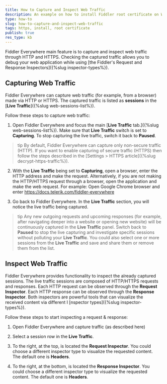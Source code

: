 ```yaml
---
title: How to Capture and Inspect Web Traffic
description: An example on how to install Fiddler root certificate on Windows
type: how-to
slug: how-to-capture-and-inspect-web-traffic
tags: https, install, root certificate
publish: true
res_type: kb
---
```


Fiddler Everywhere main feature is to capture and inspect web traffic through HTTP and HTTPS. Checking the captured traffic allows you to debug your web application while using [the Fiddler's Request and Response Inspectors]({%slug inspector-types%}).

## Capturing Web Traffic

Fiddler Everywhere can capture web traffic (for example, from a browser) made via HTTP or HTTPS. The captured traffic is listed as __sessions__ in the [__Live Traffic__]({%slug web-sessions-list%}).

Follow these steps to capture web traffic:

1. Open Fiddler Everywhere and focus the main [__Live Traffic__ tab.]({%slug web-sessions-list%}). Make sure that __Live Traffic__ switch is set to __Capturing__. To stop capturing the live traffic, switch it back to __Paused__.

>tip By default, Fiddler Everywhere can capture only non-secure traffic (HTTP). If you want to enable capturing of secure traffic (HTTPS) then follow the steps described in the [Settings > HTTPS article]({%slug decrypt-https-traffic%}).

2. With the __Live Traffic__ being set to __Capturing__, open a browser, enter the HTTP address and make the request. Alternatively, if you are not making the HTTP/HTTPS request through a browser, open the application and make the web request.
For example: Open Google Chrome browser and enter https://docs.telerik.com/fiddler-everywhere

3. Go back to Fiddler Everywhere. In the __Live Traffic__ section, you will notice the live traffic being captured.

>tip Any new outgoing requests and upcoming responses (for example, after navigating deeper into a website or opening new website) will be continuously captured in the __Live Traffic__ panel. Switch back to __Paused__ to stop the live capturing and investigate specific sessions without polluting your __Live Traffic__. You could also select one or more sessions from the __Live Traffic__ and save and share them or remove them from the list.

## Inspect Web Traffic

Fiddler Everywhere provides functionality to inspect the already captured sessions. The live traffic sessions are composed of HTTP/HTTPS requests and responses. Each HTTP request can be observed through the __Request Inspector__. Each HTTP response can be observed through the __Response Inspector__. Both inspectors are powerful tools that can visualize the received content via different I [nspector types]({%slug inspector-types%}).

Follow these steps to start inspecting a request & response:

1. Open Fiddler Everywhere and capture traffic (as described here)

2. Select a session row in the __Live Traffic__.

3. To the right, at the top, is located the __Request Inspector__. You could choose a different inspector type to visualize the requested content. The default one is __Headers__.

4. To the right, at the bottom, is located the __Response Inspector__. You could choose a different inspector type to visualize the requested content. The default one is __Headers__.
